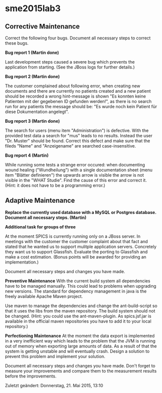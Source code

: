 # sme2015lab3

## Corrective Maintenance
Correct the following four bugs. Document all necessary steps to correct these bugs.

**Bug report 1 (Martin done)**

Last development steps caused a severe bug which prevents the application from starting. (See the JBoss logs for further details.)

**Bug report 2 (Martin done)**

The customer complained about following error, when creating new documents and there are currently no patients created and a new patient should be recorded a wrong hint-message is shown "Es konnten keine Patienten mit der gegebenen ID gefunden werden!", as there is no search run for any patients the message should be: "Es wurde noch kein Patient für diese Dokumentation angelegt".

**Bug report 3 (Martin done)**

The search for users (menu item "Administration") is defective. With the provided test data a search for "mus" leads to no results. Instead the user "Dr. Muster" should be found. Correct this defect and make sure that the fileds "Name" and "Anzeigename" are searched case-insensitive.

**Bug report 4 (Martin)**

While running some tests a strange error occured: when documenting wound healing ("Wundheilung") with a single documentation sheet (menu item "Blätter definieren") the upwards arrow is visible the arrow is not visible in the "WHAT Studie". Find the cause of this error and correct it. (Hint: it does not have to be a programming error.)

## Adaptive Maintenance 
**Replace the currently used database with a MySQL or Postgres database. Document all necessary steps. (Martin)** 

**Additional task for groups of three**

At the moment SPICS is currently running only on a JBoss server. In meetings with the customer the customer complaint about that fact and stated that he wanted us to support mulitple application servers. Concretely they want us to support Glassfish. Evaluate the porting to Glassfish and make a cost estimation. (Bonus points will be awarded for providing an implementation.)

Document all necessary steps and changes you have made.

**Preventive Maintenance**
With the current build system all dependencies have to be managed manually. This could lead to problems when upgrading new versions. The standard for dependency management in java is the freely available Apache Maven project.

Use maven to manage the dependencies and change the ant-build-script so that it uses the libs from the maven repository. The build system should not be changed. (Hint: you could use the ant-maven-plugin. As spics.jsf.jar is available in the official maven repositories you have to add it to your local repository.)

**Perfectioning Maintenance**
At the moment the data export is implemented in a very inefficient way which leads to the problem that the JVM is running out of memory when exporting large amounts of data. As a result of that the system is getting unstable and will eventually crash. Design a solution to prevent this problem and implement your solution.

Document all necessary steps and changes you have made. Don't forget to measure your improvements and compare them to the measurement results before the improvements.

Zuletzt geändert: Donnerstag, 21. Mai 2015, 13:10
